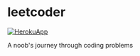 # leetcoder
[![HerokuApp](https://img.shields.io/badge/-akhil__sudh-F89F1B?style=for-the-badge&logo=leetcode&logoColor=white)](https://leetcode.com/akhil_sudh/)

A noob's journey through coding problems
